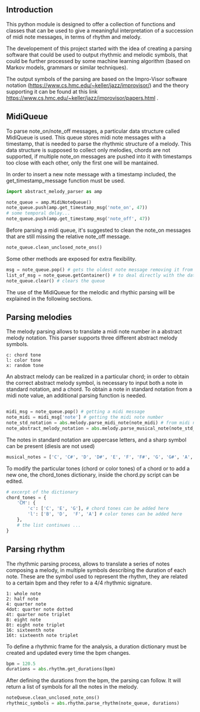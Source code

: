 ## Introduction

This python module is designed to offer a collection of functions and classes that can be used to give a meaningful interpretation of a succession of midi note messages, in terms of rhythm and melody.

The developement of this project started with the idea of creating a parsing software that could be used to output rhythmic and melodic symbols, that could be further processed by some machine learning algorithm (based on Markov models, grammars or similar techniques).

The output symbols of the parsing are based on the Impro-Visor software notation (https://www.cs.hmc.edu/~keller/jazz/improvisor/) and the theory supporting it can be found at this link https://www.cs.hmc.edu/~keller/jazz/improvisor/papers.html .

## MidiQueue
To parse note_on/note_off messages, a particular data structure called MidiQueue is used. This queue stores midi note messages with a timestamp, that is needed to parse the rhythmic structure of a melody. This data structure is supposed to collect only melodies, chords are not supported, if multiple note_on messages are pushed into it with timestamps too close with each other, only the first one will be mantained.

In order to insert a new note message with a timestamp included, the get_timestamp_message function must be used.

```python
import abstract_melody_parser as amp

note_queue = amp.MidiNoteQueue()
note_queue.push(amp.get_timestamp_msg('note_on', 47))
# some temporal delay...
note_queue.push(amp.get_timestamp_msg('note_off', 47))
```

Before parsing a midi queue, it's suggested to clean the note_on messages that are still missing the relative note_off message.
```python
note_queue.clean_unclosed_note_ons()
```

Some other methods are exposed for extra flexibility.
```python
msg = note_queue.pop() # gets the oldest note message removing it from the queue
list_of_msg = note_queue.getContainer() # to deal directly with the data container
note_queue.clear() # clears the queue
```

The use of the MidiQueue for the melodic and rhythic parsing will be explained in the following sections.


## Parsing melodies

The melody parsing allows to translate a midi note number in a abstract melody notation. This parser supports three different abstract melody symbols.

```
c: chord tone
l: color tone
x: random tone
```

An abstract melody can be realized in a particular chord; in order to obtain the correct abstract melody symbol, is necessary to input both a note in standard notation, and a chord. To obtain a note in standard notation from a midi note value, an additional parsing function is needed.

```python

midi_msg = note_queue.pop() # getting a midi message
note_midi = midi_msg['note'] # getting the midi note number
note_std_notation = abs.melody.parse_midi_note(note_midi) # from midi note number to std note notation
note_abstract_melody_notation = abs.melody.parse_musical_note(note_std_notation, 'CM') # from std note notation to abstract note notation
```

The notes in standard notation are uppercase letters, and a sharp symbol can be present (diesis are not used)

```python
musical_notes = ['C', 'C#', 'D', 'D#', 'E', 'F', 'F#', 'G', 'G#', 'A', 'A#', 'B']
```

To modify the particular tones (chord or color tones) of a chord or to add a new one, the chord_tones dictionary, inside the chord.py script can be edited.

```python
# excerpt of the dictionary
chord_tones = {
    'CM': {
        'c': ['C', 'E', 'G'], # chord tones can be added here
        'l': ['B', 'D',  'F', 'A'] # color tones can be added here
    },
    # the list continues ...
}
```

## Parsing rhythm

The rhythmic parsing process, allows to translate a series of notes composing a melody, in multiple symbols describing the duration of each note. These are the symbol used to represent the rhythm, they are related to a certain bpm and they refer to a 4/4 rhythmic signature.

```
1: whole note
2: half note
4: quarter note
4dot: quarter note dotted
4t: quarter note triplet
8: eight note
8t: eight note triplet
16: sixteenth note
16t: sixteenth note triplet
```

To define a rhythmic frame for the analysis, a duration dictionary must be created and updated every time the bpm changes.

```python
bpm = 120.5
durations = abs.rhythm.get_durations(bpm)
```

After defining the durations from the bpm, the parsing can follow. It will return a list of symbols for all the notes in the melody.

```python
noteQueue.clean_unclosed_note_ons()
rhythmic_symbols = abs.rhythm.parse_rhythm(note_queue, durations)
```
